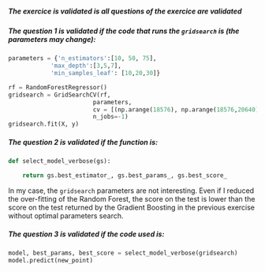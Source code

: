 ##### The exercice is validated is all questions of the exercice are validated

##### The question 1 is validated if the code that runs the `gridsearch` is (the parameters may change):

```python
parameters = {'n_estimators':[10, 50, 75],
            'max_depth':[3,5,7],
            'min_samples_leaf': [10,20,30]}

rf = RandomForestRegressor()
gridsearch = GridSearchCV(rf,
                        parameters,
                        cv = [(np.arange(18576), np.arange(18576,20640))],
                        n_jobs=-1)
gridsearch.fit(X, y)
```

##### The question 2 is validated if the function is:

```python
def select_model_verbose(gs):

    return gs.best_estimator_, gs.best_params_, gs.best_score_
```

In my case, the `gridsearch` parameters are not interesting. Even if I reduced the over-fitting of the Random Forest, the score on the test is lower than the score on the test returned by the Gradient Boosting in the previous exercise without optimal parameters search.

##### The question 3 is validated if the code used is:

```python
model, best_params, best_score = select_model_verbose(gridsearch)
model.predict(new_point)
```
